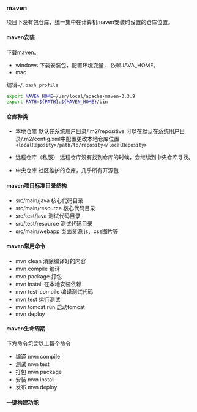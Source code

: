 ### maven

项目下没有包仓库，统一集中在计算机maven安装时设置的仓库位置。



#### maven安装

下载[maven](http://maven.apache.org/download.cgi)。
- windows
下载安装包，配置环境变量， 依赖JAVA_HOME。
- mac

编辑```~/.bash_profile```
```bash
export MAVEN_HOME=/usr/local/apache-maven-3.3.9
export PATH=${PATH}:${MAVEN_HOME}/bin
```

#### 仓库种类
- 本地仓库
默认在系统用户目录/.m2/repositive
可以在默认在系统用户目录/.m2/config.xml中配置更改本地仓库位置 ```<localReposity>/path/to/reposity</localReposity>```

- 远程仓库（私服）
    远程仓库没有找到仓库的时候，会继续到中央仓库寻找。

- 中央仓库
  社区维护的仓库，几乎所有开源包


#### maven项目标准目录结构

- src/main/java 核心代码目录
- src/main/resource 核心代码目录
- src/test/java 测试代码目录
- src/test/resource 测试代码目录
- src/main/webapp 页面资源 js、css图片等


#### maven常用命令
- mvn clean 清除编译好的内容
- mvn compile 编译
- mvn package 打包
- mvn install 在本地安装依赖
- mvn test-compile 编译测试代码
- mvn test 运行测试
- mvn tomcat:run 启动tomcat
- mvn deploy

#### maven生命周期
下方命令包含以上每个命令
- 编译 mvn compile
- 测试 mvn test
- 打包 mvn package
- 安装 mvn install
- 发布 mvn deploy


#### 一键构建功能